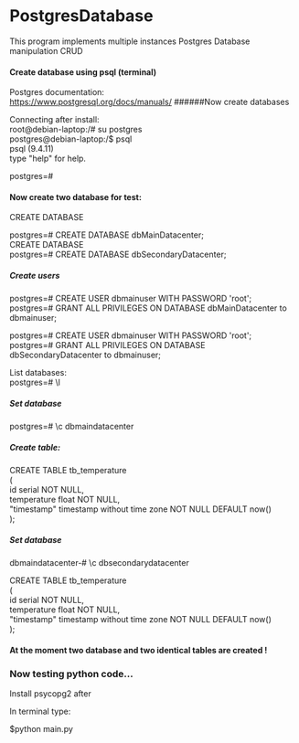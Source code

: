 # PostgresDatabase
This program implements multiple instances Postgres Database manipulation CRUD

#### Create database using psql (terminal)

Postgres documentation: <br/>
https://www.postgresql.org/docs/manuals/
######Now create databases

Connecting after install:<br/>
root@debian-laptop:/# su postgres<br/>
postgres@debian-laptop:/$ psql<br/>
psql (9.4.11)<br/>
type "help" for help.<br/>

postgres=# <br/>

#### Now create two database for test:<br/>
CREATE DATABASE<br/>

postgres=# CREATE DATABASE dbMainDatacenter;<br/>
CREATE DATABASE<br/>
postgres=# CREATE DATABASE dbSecondaryDatacenter;<br/>

##### Create users 

postgres=# CREATE USER dbmainuser WITH PASSWORD 'root';<br/>
postgres=# GRANT ALL PRIVILEGES ON DATABASE dbMainDatacenter to dbmainuser;<br/>


postgres=# CREATE USER dbmainuser WITH PASSWORD 'root';<br/>
postgres=# GRANT ALL PRIVILEGES ON DATABASE dbSecondaryDatacenter to dbmainuser;<br/>


List databases:<br/>
postgres=# \l


##### Set database 
postgres=# \c dbmaindatacenter
##### Create table:<br/>
CREATE TABLE tb_temperature<br/>
(<br/>
 <t/><t/><t/>id serial NOT NULL,<br/>
 <t/><t/><t/> temperature float NOT NULL,<br/>
 <t/><t/><t/> "timestamp" timestamp without time zone NOT NULL DEFAULT now()<br/>
);<br/>


##### Set database 
dbmaindatacenter-# \c dbsecondarydatacenter

CREATE TABLE tb_temperature<br/>
(<br/>
  <t/><t/><t/>id serial NOT NULL,<br/>
  <t/><t/><t/>temperature float NOT NULL,<br/>
  <t/><t/><t/>"timestamp" timestamp without time zone NOT NULL DEFAULT now()<br/>
);<br/>


#### At the moment two database and two identical tables are created !

### Now testing python code...

Install psycopg2 after 

In terminal type:<br/>

$python main.py<br/>







